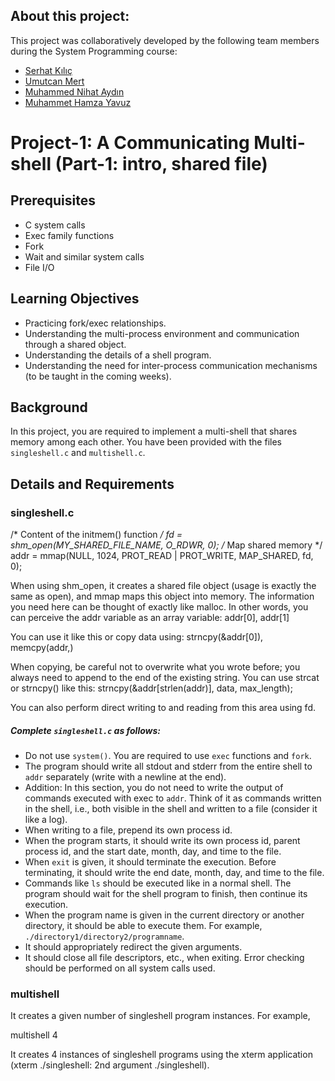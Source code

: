 ## About this project:

This project was collaboratively developed by the following team members during the System Programming course:
- [Serhat Kılıç](https://github.com/s192275) 
- [Umutcan Mert](https://github.com/UmutcanMert)
- [Muhammed Nihat Aydın](https://github.com/Nihat-AYDIN) 
- [Muhammet Hamza Yavuz](https://github.com/hamza37yavuz) 

# Project-1: A Communicating Multi-shell (Part-1: intro, shared file)

## Prerequisites
- C system calls
- Exec family functions
- Fork
- Wait and similar system calls
- File I/O

## Learning Objectives
- Practicing fork/exec relationships.
- Understanding the multi-process environment and communication through a shared object.
- Understanding the details of a shell program.
- Understanding the need for inter-process communication mechanisms (to be taught in the coming weeks).

## Background
In this project, you are required to implement a multi-shell that shares memory among each other. You have been provided with the files `singleshell.c` and `multishell.c`.

## Details and Requirements

### singleshell.c
/* Content of the initmem() function */
fd = shm_open(MY_SHARED_FILE_NAME, O_RDWR, 0);
/* Map shared memory */
addr = mmap(NULL, 1024, PROT_READ | PROT_WRITE, MAP_SHARED, fd, 0);

When using shm_open, it creates a shared file object (usage is exactly the same as open), and mmap maps this object into memory. The information you need here can be thought of exactly like malloc. In other words, you can perceive the addr variable as an array variable:
addr[0], addr[1]

You can use it like this or copy data using:
strncpy(&addr[0]), memcpy(addr,)

When copying, be careful not to overwrite what you wrote before; you always need to append to the end of the existing string. You can use strcat or strncpy() like this:
strncpy(&addr[strlen(addr)], data, max_length);

You can also perform direct writing to and reading from this area using fd.

##### Complete `singleshell.c` as follows:

- Do not use `system()`. You are required to use `exec` functions and `fork`.
- The program should write all stdout and stderr from the entire shell to `addr` separately (write with a newline at the end).
- Addition: In this section, you do not need to write the output of commands executed with exec to `addr`. Think of it as commands written in the shell, i.e., both visible in the shell and written to a file (consider it like a log).
- When writing to a file, prepend its own process id.
- When the program starts, it should write its own process id, parent process id, and the start date, month, day, and time to the file.
- When `exit` is given, it should terminate the execution. Before terminating, it should write the end date, month, day, and time to the file.
- Commands like `ls` should be executed like in a normal shell. The program should wait for the shell program to finish, then continue its execution.
- When the program name is given in the current directory or another directory, it should be able to execute them. For example, `./directory1/directory2/programname`.
- It should appropriately redirect the given arguments.
- It should close all file descriptors, etc., when exiting. Error checking should be performed on all system calls used.

### multishell
It creates a given number of singleshell program instances. For example,

multishell 4

It creates 4 instances of singleshell programs using the xterm application (xterm ./singleshell: 2nd argument ./singleshell).

